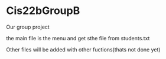 # Cis22bGroupB
Our group project



the main file is the menu and get sthe file from students.txt

Other files will be added with other fuctions(thats not done yet)
